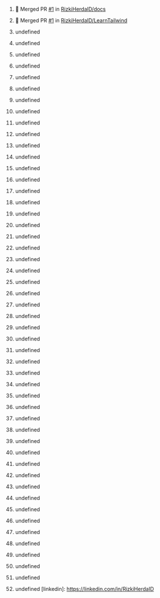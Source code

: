 1. 🎉 Merged PR [#1](https://github.com//RizkiHerdaID/docs/pull/1) in [RizkiHerdaID/docs](https://github.com//RizkiHerdaID/docs)

2. 🎉 Merged PR [#1](https://github.com//RizkiHerdaID/LearnTailwind/pull/1) in [RizkiHerdaID/LearnTailwind](https://github.com//RizkiHerdaID/LearnTailwind)

3. undefined
4. undefined
5. undefined
6. undefined

7. undefined

8. undefined
9. undefined
10. undefined
11. undefined
12. undefined

13. undefined

14. undefined

15. undefined
16. undefined
17. undefined
18. undefined
19. undefined
20. undefined
21. undefined
22. undefined
23. undefined
24. undefined
25. undefined
26. undefined
27. undefined
28. undefined
29. undefined

30. undefined
31. undefined

32. undefined

33. undefined

34. undefined
35. undefined
36. undefined

37. undefined

38. undefined

39. undefined
40. undefined

41. undefined
42. undefined
43. undefined

44. undefined
45. undefined

46. undefined

47. undefined

48. undefined
49. undefined
50. undefined
51. undefined
52. undefined
[linkedin]: https://linkedin.com/in/RizkiHerdaID